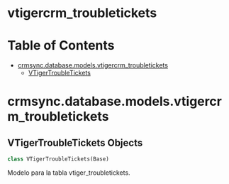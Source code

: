 # vtigercrm_troubletickets
# Table of Contents

* [crmsync.database.models.vtigercrm\_troubletickets](#crmsync.database.models.vtigercrm_troubletickets)
  * [VTigerTroubleTickets](#crmsync.database.models.vtigercrm_troubletickets.VTigerTroubleTickets)

<a id="crmsync.database.models.vtigercrm_troubletickets"></a>

# crmsync.database.models.vtigercrm\_troubletickets

<a id="crmsync.database.models.vtigercrm_troubletickets.VTigerTroubleTickets"></a>

## VTigerTroubleTickets Objects

```python
class VTigerTroubleTickets(Base)
```

Modelo para la tabla vtiger_troubletickets.


